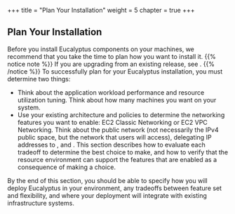 +++
title = "Plan Your Installation"
weight = 5
chapter = true
+++


## Plan Your Installation
Before you install Eucalyptus components on your machines, we recommend that you take the time to plan how you want to install it.
{{% notice note %}}
If you are upgrading from an existing release, see . 
{{% /notice %}}
To successfully plan for your Eucalyptus installation, you must determine two things: 



* Think about the application workload performance and resource utilization tuning. Think about how many machines you want on your system. 
* Use your existing architecture and policies to determine the networking features you want to enable: EC2 Classic Networking or EC2 VPC Networking. Think about the public network (not necessarily the IPv4 public space, but the network that users will access), delegating IP addresses to , and . 
This section describes how to evaluate each tradeoff to determine the best choice to make, and how to verify that the resource environment can support the features that are enabled as a consequence of making a choice. 

By the end of this section, you should be able to specify how you will deploy Eucalyptus in your environment, any tradeoffs between feature set and flexibility, and where your deployment will integrate with existing infrastructure systems. 

